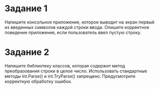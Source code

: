 <h1>Задание 1</h1> 
<p>Напишите консольное приложение, которое выводит на экран первый из введенных символов каждой строки ввода. Опишите корректное поведение приложения, если пользователь ввел пустую строку. </p>
<h1>Задание 2 </h1>
<p>Напишите библиотеку классов, которая содержит метод преобразования строки в целое число. Использовать стандартные методы int.Parse() и int.TryParse() запрещено. Предусмотрите корректную обработку ошибок.</p>
